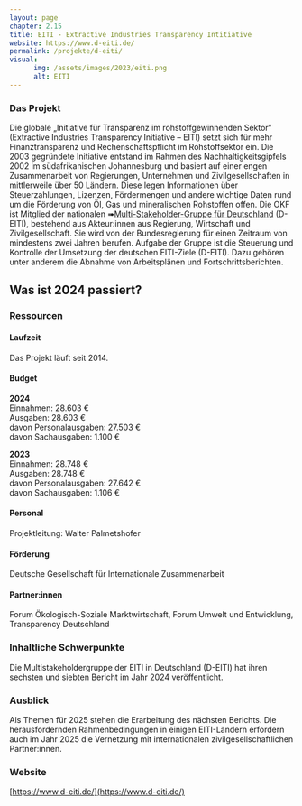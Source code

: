 ```yaml
---
layout: page
chapter: 2.15
title: EITI - Extractive Industries Transparency Intitiative
website: https://www.d-eiti.de/
permalink: /projekte/d-eiti/
visual:
      img: /assets/images/2023/eiti.png
      alt: EITI
---
```


### Das Projekt

Die globale „Initiative für Transparenz im rohstoffgewinnenden Sektor“ (Extractive Industries Transparency Initiative – EITI) setzt sich für mehr Finanztransparenz und Rechenschaftspflicht im Rohstoffsektor ein. Die 2003 gegründete Initiative entstand im Rahmen des Nachhaltigkeitsgipfels 2002 im südafrikanischen Johannesburg und basiert auf einer engen Zusammenarbeit von Regierungen, Unternehmen und Zivilgesellschaften in mittlerweile über 50 Ländern. Diese legen Informationen über Steuerzahlungen, Lizenzen, Fördermengen und andere wichtige Daten rund um die Förderung von Öl, Gas und mineralischen Rohstoffen offen. Die OKF ist Mitglied der nationalen ➠[Multi-Stakeholder-Gruppe für Deutschland](https://d-eiti.de/eiti-in-deutschland-akteure-2/#elementor-action%3Aaction%3Dpopup%3Aopen%26settings%3DeyJpZCI6IjYzMjAiLCJ0b2dnbGUiOnRydWV9) (D-EITI), bestehend aus Akteur:innen aus Regierung, Wirtschaft und Zivilgesellschaft. Sie wird von der Bundesregierung für einen Zeitraum von mindestens zwei Jahren berufen. Aufgabe der Gruppe ist die Steuerung und Kontrolle der Umsetzung der deutschen EITI-Ziele (D-EITI). Dazu gehören unter anderem die Abnahme von Arbeitsplänen und Fortschrittsberichten.


## Was ist 2024 passiert?

### Ressourcen

#### Laufzeit
Das Projekt läuft seit 2014.

#### Budget

**2024**<br>
Einnahmen: 28.603 €<br>
Ausgaben: 28.603 €<br>
davon Personalausgaben: 27.503 €<br>
davon Sachausgaben: 1.100 €

**2023**<br>
Einnahmen: 28.748 €<br>
Ausgaben: 28.748 €<br>
davon Personalausgaben: 27.642 €<br>
davon Sachausgaben: 1.106 €

#### Personal
Projektleitung: Walter Palmetshofer

#### Förderung
Deutsche Gesellschaft für Internationale Zusammenarbeit

#### Partner:innen
Forum Ökologisch-Soziale Marktwirtschaft, Forum Umwelt und Entwicklung, Transparency Deutschland

### Inhaltliche Schwerpunkte

Die Multistakeholdergruppe der EITI in Deutschland (D-EITI) hat ihren sechsten und siebten Bericht im Jahr 2024 veröffentlicht.

### Ausblick

Als Themen für 2025 stehen die Erarbeitung des nächsten Berichts. Die herausfordernden Rahmenbedingungen in einigen EITI-Ländern erfordern auch im Jahr 2025 die Vernetzung mit internationalen zivilgesellschaftlichen Partner:innen.

### Website

[https://www.d-eiti.de/](https://www.d-eiti.de/)
